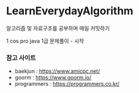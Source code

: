 # LearnEverydayAlgorithm
알고리즘 및 자료구조를 공부하며 매일 커밋하기

1 cos pro java 1급 문제풀이 - 시작



### 참고 사이트
  * baekjun : https://www.amicpc.net/   
  * goorm : https://www.goorm.io/   
  * programmers : https://programmers.co.kr/   
